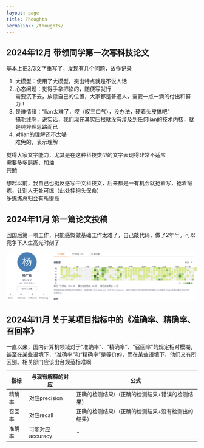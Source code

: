 ```yaml
---
layout: page
title: Thoughts
permalink: /thoughts/
---
```


##


## 2024年12月 带领同学第一次写科技论文

基本上把2/3文字重写了，发现有几个问题，故作记录
1. 大模型：使用了大模型，突出特点就是不说人话   
2. 心态问题：觉得手拿把掐的，随便写就行   
需要沉下去，放低自己的位置，大家都是普通人，需要一点一滴的付出和努力！  
3. 畏难情绪：“lian太难了，哎（叹三口气），没办法，硬着头皮搞吧”  
搞毛线啊，说实话，我们现在其实压根就没有涉及到任何lian的技术内核，就是纯粹理思路而已  
4. 对lian的理解还不太够  
难免的，表示理解  

觉得大家文字能力，尤其是在这种科技类型的文字表现得非常不适应  
需要多多磨练，加油   
共勉  

想起以前，我自己也挺反感写中文科技文，后来都是一有机会就抢着写，抢着锻炼，让别人无处可练（此处挂狗头保命）  
多练练总归会有所提高  

## 2024年11月 第一篇论文投稿

回国后第一项工作，只能感慨做基础工作太难了，自己敲代码，做了2年半。可以竞争下人生高光时刻了

<img src="pictures/2024.commit.png" width="600" />


## 2024年11月 关于某项目指标中的《准确率、精确率、召回率》 

一直以来，国内计算机领域对于“准确率”、“精确率”、“召回率”的规定相对模糊，甚至在某些语境下，“准确率”和“精确率”是等价的，而在某些语境下，他们又有所区别。相关部门应该出台规范标准啊


|  指标   | 与现有解释的对应  | 公式  |
|  ----  | ----  | ----  |
| 精确率  | 对应precision | 正确的检测结果/（正确的检测结果+错误的检测结果）|
| 召回率  | 对应recall | 正确的检测结果/（正确的检测结果+没有检测出的结果）|
| 准确率  | 可能对应accuracy | - |
